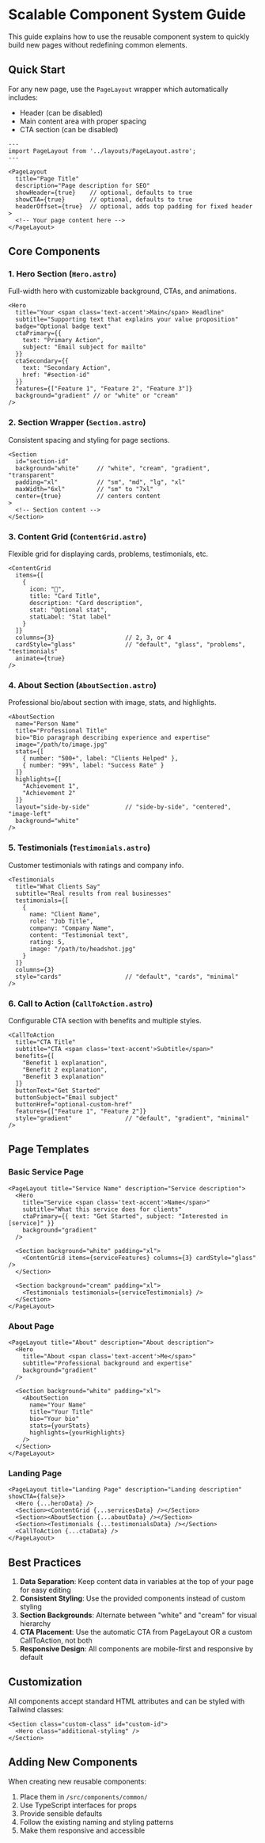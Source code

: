# Scalable Component System Guide

This guide explains how to use the reusable component system to quickly build new pages without redefining common elements.

## Quick Start

For any new page, use the `PageLayout` wrapper which automatically includes:
- Header (can be disabled)
- Main content area with proper spacing
- CTA section (can be disabled)

```astro
---
import PageLayout from '../layouts/PageLayout.astro';
---

<PageLayout 
  title="Page Title"
  description="Page description for SEO"
  showHeader={true}    // optional, defaults to true
  showCTA={true}       // optional, defaults to true
  headerOffset={true}  // optional, adds top padding for fixed header
>
  <!-- Your page content here -->
</PageLayout>
```

## Core Components

### 1. Hero Section (`Hero.astro`)
Full-width hero with customizable background, CTAs, and animations.

```astro
<Hero 
  title="Your <span class='text-accent'>Main</span> Headline"
  subtitle="Supporting text that explains your value proposition"
  badge="Optional badge text"
  ctaPrimary={{
    text: "Primary Action",
    subject: "Email subject for mailto"
  }}
  ctaSecondary={{
    text: "Secondary Action", 
    href: "#section-id"
  }}
  features={["Feature 1", "Feature 2", "Feature 3"]}
  background="gradient" // or "white" or "cream"
/>
```

### 2. Section Wrapper (`Section.astro`)
Consistent spacing and styling for page sections.

```astro
<Section 
  id="section-id"
  background="white"     // "white", "cream", "gradient", "transparent"
  padding="xl"           // "sm", "md", "lg", "xl"
  maxWidth="6xl"         // "sm" to "7xl"
  center={true}          // centers content
>
  <!-- Section content -->
</Section>
```

### 3. Content Grid (`ContentGrid.astro`)
Flexible grid for displaying cards, problems, testimonials, etc.

```astro
<ContentGrid 
  items={[
    {
      icon: "🎯",
      title: "Card Title",
      description: "Card description",
      stat: "Optional stat",
      statLabel: "Stat label"
    }
  ]}
  columns={3}                    // 2, 3, or 4
  cardStyle="glass"              // "default", "glass", "problems", "testimonials"
  animate={true}
/>
```

### 4. About Section (`AboutSection.astro`)
Professional bio/about section with image, stats, and highlights.

```astro
<AboutSection 
  name="Person Name"
  title="Professional Title"
  bio="Bio paragraph describing experience and expertise"
  image="/path/to/image.jpg"
  stats={[
    { number: "500+", label: "Clients Helped" },
    { number: "99%", label: "Success Rate" }
  ]}
  highlights={[
    "Achievement 1",
    "Achievement 2"
  ]}
  layout="side-by-side"          // "side-by-side", "centered", "image-left"
  background="white"
/>
```

### 5. Testimonials (`Testimonials.astro`)
Customer testimonials with ratings and company info.

```astro
<Testimonials 
  title="What Clients Say"
  subtitle="Real results from real businesses"
  testimonials={[
    {
      name: "Client Name",
      role: "Job Title", 
      company: "Company Name",
      content: "Testimonial text",
      rating: 5,
      image: "/path/to/headshot.jpg"
    }
  ]}
  columns={3}
  style="cards"                  // "default", "cards", "minimal"
/>
```

### 6. Call to Action (`CallToAction.astro`)
Configurable CTA section with benefits and multiple styles.

```astro
<CallToAction 
  title="CTA Title"
  subtitle="CTA <span class='text-accent'>Subtitle</span>"
  benefits={[
    "Benefit 1 explanation",
    "Benefit 2 explanation", 
    "Benefit 3 explanation"
  ]}
  buttonText="Get Started"
  buttonSubject="Email subject"
  buttonHref="optional-custom-href"
  features={["Feature 1", "Feature 2"]}
  style="gradient"               // "default", "gradient", "minimal"
/>
```

## Page Templates

### Basic Service Page
```astro
<PageLayout title="Service Name" description="Service description">
  <Hero 
    title="Service <span class='text-accent'>Name</span>"
    subtitle="What this service does for clients"
    ctaPrimary={{ text: "Get Started", subject: "Interested in [service]" }}
    background="gradient"
  />
  
  <Section background="white" padding="xl">
    <ContentGrid items={serviceFeatures} columns={3} cardStyle="glass" />
  </Section>
  
  <Section background="cream" padding="xl">
    <Testimonials testimonials={serviceTestimonials} />
  </Section>
</PageLayout>
```

### About Page
```astro
<PageLayout title="About" description="About description">
  <Hero 
    title="About <span class='text-accent'>Me</span>"
    subtitle="Professional background and expertise"
    background="gradient"
  />
  
  <Section background="white" padding="xl">
    <AboutSection 
      name="Your Name"
      title="Your Title"
      bio="Your bio"
      stats={yourStats}
      highlights={yourHighlights}
    />
  </Section>
</PageLayout>
```

### Landing Page
```astro
<PageLayout title="Landing Page" description="Landing description" showCTA={false}>
  <Hero {...heroData} />
  <Section><ContentGrid {...servicesData} /></Section>
  <Section><AboutSection {...aboutData} /></Section>
  <Section><Testimonials {...testimonialsData} /></Section>
  <CallToAction {...ctaData} />
</PageLayout>
```

## Best Practices

1. **Data Separation**: Keep content data in variables at the top of your page for easy editing
2. **Consistent Styling**: Use the provided components instead of custom styling
3. **Section Backgrounds**: Alternate between "white" and "cream" for visual hierarchy
4. **CTA Placement**: Use the automatic CTA from PageLayout OR a custom CallToAction, not both
5. **Responsive Design**: All components are mobile-first and responsive by default

## Customization

All components accept standard HTML attributes and can be styled with Tailwind classes:

```astro
<Section class="custom-class" id="custom-id">
  <Hero class="additional-styling" />
</Section>
```

## Adding New Components

When creating new reusable components:
1. Place them in `/src/components/common/`
2. Use TypeScript interfaces for props
3. Provide sensible defaults
4. Follow the existing naming and styling patterns
5. Make them responsive and accessible